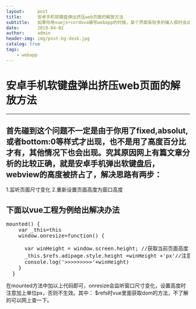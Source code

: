 ```yaml
---
layout:     post
title:      安卓手机软键盘弹出挤压web页面的解放方法
subtitle:   如果你用vuejs+cordova编写webapp的时候，某个界面有较多的输入框时会出现这个问题，这里教你一个亲测有效且简单的解决办法
date:       2019-04-02
author:     admin
header-img: img/post-bg-desk.jpg
catalog: true
tags:
    - webapp
---
```


# 安卓手机软键盘弹出挤压web页面的解放方法

------

## 首先碰到这个问题不一定是由于你用了fixed,absolut,或者bottom:0等样式才出现，也不是用了高度百分比才有，其他情况下也会出现。究其原因网上有篇文章分析的比较正确，就是安卓手机弹出软键盘后，webview的高度被挤占了，解决思路有两步：
1.监听页面尺寸变化
2.重新设置页面高度为窗口高度

## 下面以vue工程为例给出解决办法
<pre>mounted() {
    var _this=this
    window.onresize=function() {
      
      var winHeight = window.screen.height; //获取当前页面高度
      _this.$refs.adipage.style.height =winHeight +'px'//注意加px
      console.log('>>>>>>>>>'+winHeight)
    }
  }
</pre>
在mounted方法中加以上代码即可，onresize会监听窗口尺寸变化，设置高度时注意加上单位px，否则不生效。其中：
$refs时vue里面获取dom的方法，不了解的可以网上查一下。